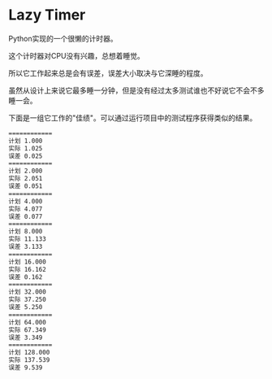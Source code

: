 # Lazy Timer
Python实现的一个很懒的计时器。

这个计时器对CPU没有兴趣，总想着睡觉。

所以它工作起来总是会有误差，误差大小取决与它深睡的程度。

虽然从设计上来说它最多睡一分钟，但是没有经过太多测试谁也不好说它不会不多睡一会。

下面是一组它工作的"佳绩"。可以通过运行项目中的测试程序获得类似的结果。

```txt
============
计划 1.000
实际 1.025
误差 0.025
============
计划 2.000
实际 2.051
误差 0.051
============
计划 4.000
实际 4.077
误差 0.077
============
计划 8.000
实际 11.133
误差 3.133
============
计划 16.000
实际 16.162
误差 0.162
============
计划 32.000
实际 37.250
误差 5.250
============
计划 64.000
实际 67.349
误差 3.349
============
计划 128.000
实际 137.539
误差 9.539

```
